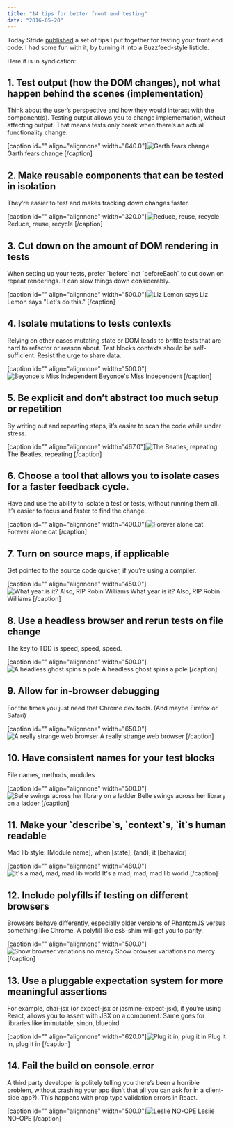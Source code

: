 ```yaml
---
title: "14 tips for better front end testing"
date: "2016-05-20"
---
```


Today Stride [published](http://blog.stridenyc.com/14-tips-for-better-front-end-testing) a set of tips I put together for testing your front end code. I had some fun with it, by turning it into a Buzzfeed-style listicle.

Here it is in syndication:

## 1\. Test output (how the DOM changes), not what happen behind the scenes (implementation)

Think about the user’s perspective and how they would interact with the component(s). Testing output allows you to change implementation, without affecting output. That means tests only break when there’s an actual functionality change.

\[caption id="" align="alignnone" width="640.0"\]![ Garth fears change ](http://static1.squarespace.com/static/554569a4e4b0b68214c1f5d9/55457b34e4b0fca745eb358d/573f52c6d51cd44d1863b770/1463767768419//img.gif) Garth fears change \[/caption\]

## 2\. Make reusable components that can be tested in isolation

They’re easier to test and makes tracking down changes faster.

\[caption id="" align="alignnone" width="320.0"\]![ Reduce, reuse, recycle ](http://static1.squarespace.com/static/554569a4e4b0b68214c1f5d9/55457b34e4b0fca745eb358d/573f52f4d51cd44d1863b92b/1463767801585//img.gif) Reduce, reuse, recycle \[/caption\]

## 3\. Cut down on the amount of DOM rendering in tests

When setting up your tests, prefer \`before\` not \`beforeEach\` to cut down on repeat renderings. It can slow things down considerably.

\[caption id="" align="alignnone" width="500.0"\]![ Liz Lemon says ](http://static1.squarespace.com/static/554569a4e4b0b68214c1f5d9/55457b34e4b0fca745eb358d/573f530fd51cd44d1863ba31/1463767832924//img.gif) Liz Lemon says "Let's do this." \[/caption\]

## 4\. Isolate mutations to tests contexts

Relying on other cases mutating state or DOM leads to brittle tests that are hard to refactor or reason about. Test blocks contexts should be self-sufficient. Resist the urge to share data.

\[caption id="" align="alignnone" width="500.0"\]![ Beyonce's Miss Independent ](http://static1.squarespace.com/static/554569a4e4b0b68214c1f5d9/55457b34e4b0fca745eb358d/573f534cd51cd44d1863bcb8/1463767890396/6359153007743852141642216303_giphy-2.gif) Beyonce's Miss Independent \[/caption\]

## 5\. Be explicit and don’t abstract too much setup or repetition

By writing out and repeating steps, it’s easier to scan the code while under stress.

\[caption id="" align="alignnone" width="467.0"\]![ The Beatles, repeating ](http://static1.squarespace.com/static/554569a4e4b0b68214c1f5d9/55457b34e4b0fca745eb358d/573f5382f8baf3f38debabf8/1463767950943//img.gif) The Beatles, repeating \[/caption\]

## 6\. Choose a tool that allows you to isolate cases for a faster feedback cycle.

Have and use the ability to isolate a test or tests, without running them all. It’s easier to focus and faster to find the change.

\[caption id="" align="alignnone" width="400.0"\]![ Forever alone cat ](http://static1.squarespace.com/static/554569a4e4b0b68214c1f5d9/55457b34e4b0fca745eb358d/573f5399f8baf3f38debacb3/1463768252017//img.gif) Forever alone cat \[/caption\]

## 7\. Turn on source maps, if applicable

Get pointed to the source code quicker, if you’re using a compiler.

\[caption id="" align="alignnone" width="450.0"\]![ What year is it? Also, RIP Robin Williams ](http://static1.squarespace.com/static/554569a4e4b0b68214c1f5d9/55457b34e4b0fca745eb358d/573f53baf8baf3f38debadb9/1463768273982//img.gif) What year is it? Also, RIP Robin Williams \[/caption\]

## 8\. Use a headless browser and rerun tests on file change

The key to TDD is speed, speed, speed.

\[caption id="" align="alignnone" width="500.0"\]![ A headless ghost spins a pole ](http://static1.squarespace.com/static/554569a4e4b0b68214c1f5d9/55457b34e4b0fca745eb358d/573f53fef8baf3f38debafb9/1463768088915//img.gif) A headless ghost spins a pole \[/caption\]

## 9\. Allow for in-browser debugging

For the times you just need that Chrome dev tools. (And maybe Firefox or Safari)

\[caption id="" align="alignnone" width="650.0"\]![ A really strange web browser ](http://static1.squarespace.com/static/554569a4e4b0b68214c1f5d9/55457b34e4b0fca745eb358d/573f5423f8baf3f38debb0d9/1463768113632//img.gif) A really strange web browser \[/caption\]

## 10\. Have consistent names for your test blocks

File names, methods, modules

\[caption id="" align="alignnone" width="500.0"\]![ Belle swings across her library on a ladder ](http://static1.squarespace.com/static/554569a4e4b0b68214c1f5d9/55457b34e4b0fca745eb358d/573f543bf8baf3f38debb1a5/1463768133886//img.gif) Belle swings across her library on a ladder \[/caption\]

## 11\. Make your \`describe\`s, \`context\`s, \`it\`s human readable

Mad lib style: \[Module name\], when \[state\], (and), it \[behavior\]

\[caption id="" align="alignnone" width="480.0"\]![ It's a mad, mad, mad lib world ](http://static1.squarespace.com/static/554569a4e4b0b68214c1f5d9/55457b34e4b0fca745eb358d/573f544ff8baf3f38debb237/1463768155014//img.gif) It's a mad, mad, mad lib world \[/caption\]

## 12\. Include polyfills if testing on different browsers

Browsers behave differently, especially older versions of PhantomJS versus something like Chrome. A polyfill like es5-shim will get you to parity.

\[caption id="" align="alignnone" width="500.0"\]![ Show browser variations no mercy ](http://static1.squarespace.com/static/554569a4e4b0b68214c1f5d9/55457b34e4b0fca745eb358d/573f5466f8baf3f38debb2f7/1463768183658//img.gif) Show browser variations no mercy \[/caption\]

## 13\. Use a pluggable expectation system for more meaningful assertions

For example, chai-jsx (or expect-jsx or jasmine-expect-jsx), if you’re using React, allows you to assert with JSX on a component. Same goes for libraries like immutable, sinon, bluebird.

\[caption id="" align="alignnone" width="620.0"\]![ Plug it in, plug it in ](http://static1.squarespace.com/static/554569a4e4b0b68214c1f5d9/55457b34e4b0fca745eb358d/573f5481f8baf3f38debb3c2/1463768207039//img.gif) Plug it in, plug it in \[/caption\]

## 14\. Fail the build on console.error

A third party developer is politely telling you there’s been a horrible problem, without crashing your app (isn’t that all you can ask for in a client-side app?). This happens with prop type validation errors in React.

\[caption id="" align="alignnone" width="500.0"\]![ Leslie NO-OPE ](http://static1.squarespace.com/static/554569a4e4b0b68214c1f5d9/55457b34e4b0fca745eb358d/573f549bf8baf3f38debb494/1463768230890//img.gif) Leslie NO-OPE \[/caption\]

